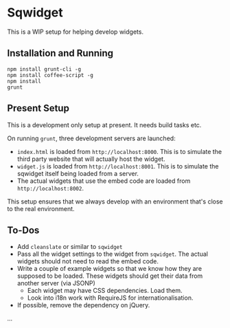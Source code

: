 # Sqwidget

This is a WIP setup for helping develop widgets.


## Installation and Running


```
npm install grunt-cli -g
npm install coffee-script -g
npm install
grunt
```


## Present Setup

This is a development only setup at present. It needs build tasks etc.

On running `grunt`, three development servers are launched:

* `index.html` is loaded from `http://localhost:8000`. This is to simulate the
  third party website that will actually host the widget.
* `widget.js` is loaded from `http://localhost:8001`. This is to simulate the
  sqwidget itself being loaded from a server.
* The actual widgets that use the embed code are loaded from
  `http://localhost:8002`.

This setup ensures that we always develop with an environment that's close to
the real environment.


## To-Dos

* Add `cleanslate` or similar to `sqwidget`
* Pass all the widget settings to the widget from `sqwidget`. The actual widgets
  should not need to read the embed code.
* Write a couple of example widgets so that we know how they are supposed to be
  loaded. These widgets should get their data from another server (via JSONP)
  * Each widget may have CSS dependencies. Load them.
  * Look into i18n work with RequireJS for internationalisation.
* If possible, remove the dependency on jQuery.

...
